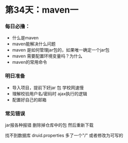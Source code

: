 # 第34天：maven一


### 每日必撸：
- 什么是maven
- maven能解决什么问题
- maven 是如何管理jar包的，如果唯一确定一个jar包
- maven 需要配置环境变量吗？为什么
- maven的常用命令

### 明日准备

- 导入项目，提前下好jar 包 学校网速慢
- 理解校验用户名/密码时 ajax执行的逻辑
- 配置好自己的邮箱




### 常见错误

jar报各种报错 删除掉仓库中的包 然后重新下载

找不到数据库  druid.properties 多了一个"/" 或者修改为可写的
